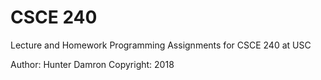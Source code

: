 CSCE 240 
========

Lecture and Homework Programming Assignments for CSCE 240 at USC

Author: Hunter Damron
Copyright: 2018
